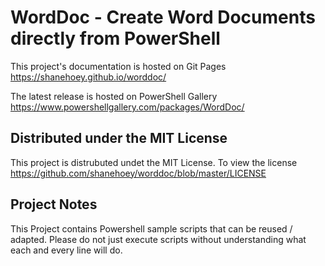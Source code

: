 # WordDoc - Create Word Documents directly from PowerShell

This project's documentation is hosted on Git Pages
https://shanehoey.github.io/worddoc/

The latest release is hosted on PowerShell Gallery 
https://www.powershellgallery.com/packages/WordDoc/

## Distributed under the MIT License
This project is distrubuted undet the MIT License. To view the license https://github.com/shanehoey/worddoc/blob/master/LICENSE

## Project Notes
This Project contains Powershell sample scripts that can be reused / adapted. Please do not just execute scripts without understanding what each and every line will do.
